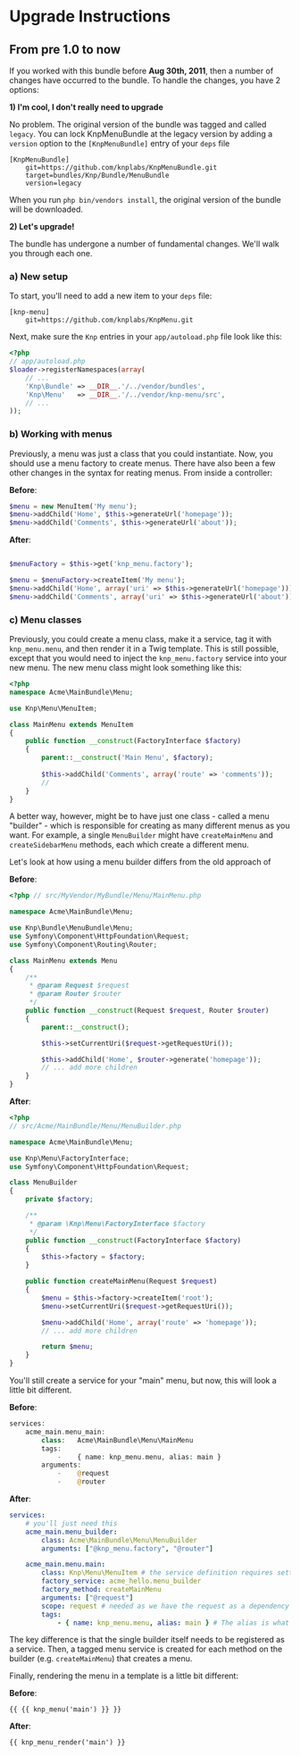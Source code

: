 Upgrade Instructions
====================

From pre 1.0 to now
-------------------

If you worked with this bundle before **Aug 30th, 2011**, then a number of
changes have occurred to the bundle. To handle the changes, you have 2 options:

**1) I'm cool, I don't really need to upgrade**

No problem. The original version of the bundle was tagged and called `legacy`.
You can lock KnpMenuBundle at the legacy version by adding a `version` option
to the `[KnpMenuBundle]` entry of your `deps` file

```
[KnpMenuBundle]
    git=https://github.com/knplabs/KnpMenuBundle.git
    target=bundles/Knp/Bundle/MenuBundle
    version=legacy
```

When you run `php bin/vendors install`, the original version of the bundle will
be downloaded.

**2) Let's upgrade!**

The bundle has undergone a number of fundamental changes. We'll walk you
through each one.

### a) New setup

To start, you'll need to add a new item to your `deps` file:

```
[knp-menu]
    git=https://github.com/knplabs/KnpMenu.git
```

Next, make sure the `Knp` entries in your `app/autoload.php` file look like
this:

``` php
<?php
// app/autoload.php
$loader->registerNamespaces(array(
    // ...
    'Knp\Bundle' => __DIR__.'/../vendor/bundles',
    'Knp\Menu'   => __DIR__.'/../vendor/knp-menu/src',
    // ...
));
```

### b) Working with menus

Previously, a menu was just a class that you could instantiate. Now, you
should use a menu factory to create menus. There have also been a few other
changes in the syntax for reating menus. From inside a controller:

**Before**:

``` php
$menu = new MenuItem('My menu');
$menu->addChild('Home', $this->generateUrl('homepage'));
$menu->addChild('Comments', $this->generateUrl('about'));
```

**After**:

``` php

$menuFactory = $this->get('knp_menu.factory');

$menu = $menuFactory->createItem('My menu');
$menu->addChild('Home', array('uri' => $this->generateUrl('homepage')));
$menu->addChild('Comments', array('uri' => $this->generateUrl('about')));
```

### c) Menu classes

Previously, you could create a menu class, make it a service, tag it with
`knp_menu.menu`, and then render it in a Twig template. This is still possible,
except that you would need to inject the `knp_menu.factory` service into
your new menu. The new menu class might look something like this:

```php
<?php
namespace Acme\MainBundle\Menu;

use Knp\Menu\MenuItem;

class MainMenu extends MenuItem
{
    public function __construct(FactoryInterface $factory)
    {
        parent::__construct('Main Menu', $factory);
        
        $this->addChild('Comments', array('route' => 'comments'));
        //
    }
}
```

A better way, however, might be to have just one class - called a menu "builder" -
which is responsible for creating as many different menus as you want. For
example, a single `MenuBuilder` might have `createMainMenu` and `createSidebarMenu`
methods, each which create a different menu.

Let's look at how using a menu builder differs from the old approach of

**Before**:

``` php
<?php // src/MyVendor/MyBundle/Menu/MainMenu.php

namespace Acme\MainBundle\Menu;

use Knp\Bundle\MenuBundle\Menu;
use Symfony\Component\HttpFoundation\Request;
use Symfony\Component\Routing\Router;

class MainMenu extends Menu
{
    /**
     * @param Request $request
     * @param Router $router
     */
    public function __construct(Request $request, Router $router)
    {
        parent::__construct();

        $this->setCurrentUri($request->getRequestUri());

        $this->addChild('Home', $router->generate('homepage'));
        // ... add more children
    }
}
```

**After**:

```php
<?php
// src/Acme/MainBundle/Menu/MenuBuilder.php

namespace Acme\MainBundle\Menu;

use Knp\Menu\FactoryInterface;
use Symfony\Component\HttpFoundation\Request;

class MenuBuilder
{
    private $factory;

    /**
     * @param \Knp\Menu\FactoryInterface $factory
     */
    public function __construct(FactoryInterface $factory)
    {
        $this->factory = $factory;
    }

    public function createMainMenu(Request $request)
    {
        $menu = $this->factory->createItem('root');
        $menu->setCurrentUri($request->getRequestUri());

        $menu->addChild('Home', array('route' => 'homepage'));
        // ... add more children

        return $menu;
    }
}
```

You'll still create a service for your "main" menu, but now, this will look
a little bit different.

**Before**:

```php
services:
    acme_main.menu_main:
        class:   Acme\MainBundle\Menu\MainMenu
        tags:
            -    { name: knp_menu.menu, alias: main }
        arguments:
            -    @request
            -    @router
```

**After**:

```yaml
services:
    # you'll just need this 
    acme_main.menu_builder:
        class: Acme\MainBundle\Menu\MenuBuilder
        arguments: ["@knp_menu.factory", "@router"]

    acme_main.menu.main:
        class: Knp\Menu\MenuItem # the service definition requires setting the class
        factory_service: acme_hello.menu_builder
        factory_method: createMainMenu
        arguments: ["@request"]
        scope: request # needed as we have the request as a dependency here
        tags:
            - { name: knp_menu.menu, alias: main } # The alias is what is used to retrieve the menu
```

The key difference is that the single builder itself needs to be registered
as a service. Then, a tagged menu service is created for each method on the
builder (e.g. `createMainMenu`) that creates a menu.

Finally, rendering the menu in a template is a little bit different:

**Before**:

```jinja
{{ {{ knp_menu('main') }} }}
```

**After**:

```jinja
{{ knp_menu_render('main') }}
```